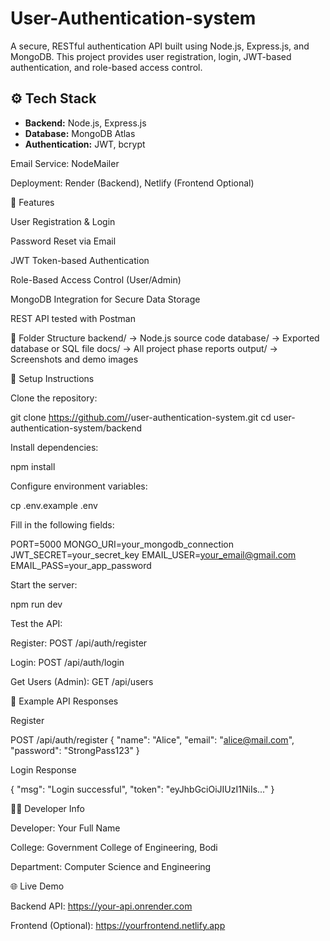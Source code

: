 # User-Authentication-system
A secure, RESTful authentication API built using Node.js, Express.js, and MongoDB.
This project provides user registration, login, JWT-based authentication, and role-based access control.

## ⚙️ Tech Stack

- **Backend:** Node.js, Express.js
- **Database:** MongoDB Atlas
- **Authentication:** JWT, bcrypt

Email Service: NodeMailer

Deployment: Render (Backend), Netlify (Frontend Optional)

🧩 Features

User Registration & Login

Password Reset via Email

JWT Token-based Authentication

Role-Based Access Control (User/Admin)

MongoDB Integration for Secure Data Storage

REST API tested with Postman

📁 Folder Structure
backend/      → Node.js source code
database/     → Exported database or SQL file
docs/         → All project phase reports
output/       → Screenshots and demo images

🧰 Setup Instructions

Clone the repository:

git clone https://github.com/<your-username>/user-authentication-system.git
cd user-authentication-system/backend


Install dependencies:

npm install


Configure environment variables:

cp .env.example .env


Fill in the following fields:

PORT=5000
MONGO_URI=your_mongodb_connection
JWT_SECRET=your_secret_key
EMAIL_USER=your_email@gmail.com
EMAIL_PASS=your_app_password


Start the server:

npm run dev


Test the API:

Register: POST /api/auth/register

Login: POST /api/auth/login

Get Users (Admin): GET /api/users

🧪 Example API Responses

Register

POST /api/auth/register
{
  "name": "Alice",
  "email": "alice@mail.com",
  "password": "StrongPass123"
}


Login Response

{
  "msg": "Login successful",
  "token": "eyJhbGciOiJIUzI1NiIs..."
}

🧑‍💻 Developer Info

Developer: Your Full Name

College: Government College of Engineering, Bodi

Department: Computer Science and Engineering

🌐 Live Demo

Backend API: https://your-api.onrender.com

Frontend (Optional): https://yourfrontend.netlify.app
